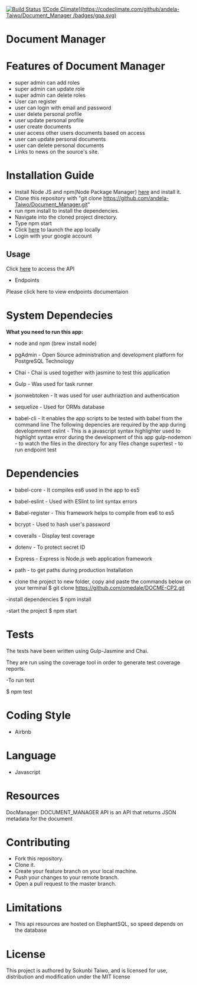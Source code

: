 [![Build Status](https://travis-ci.org/andela-Taiwo/Document_Manager.svg?branch=master)](https://travis-ci.org/andela-Taiwo/Document_Manager)
[![Code Climate](https://codeclimate.com/github/andela-Taiwo/Document_Manager
/badges/gpa.svg)](https://codeclimate.com/github/andela-Taiwo/Document_Manager
)

# Document Manager




# Features of Document Manager
- super admin can add roles
- super admin can update role
- super admin can delete roles
- User can register
- user can login with email and password
- user delete personal profile
- user update personal profile
- user  create documents
- user access other users documents based on access
- user can update personal documents
- user can delete personal documents
- Links to news on the source's site.


# Installation Guide
- Install Node JS and npm(Node Package Manager) [here](https://nodejs.org/en/) and install it.
- Clone this repository with "git clone https://github.com/andela-Taiwo/Document_Manager.git"
- run npm install to install the dependencies.
- Navigate into the cloned project directory.
- Type npm start
- Click [here](http://localhost:3000) to launch the app locally
- Login with your google account

## Usage
Click [here](https://document-manager-ap.herokuapp.com) to access the API


* Endpoints

Please click here to view endpoints documentaion

# System Dependecies

__What you need to run this app:__

- node and npm (brew install node)
- pgAdmin - Open Source administration and development platform for PostgreSQL
Technology

- Chai - Chai is used together with jasmine to test this application
- Gulp - Was used for task runner
- jsonwebtoken - It was used for user authriaztion and authentication
- sequelize - Used for ORMs database
- babel-cli - It enables the app scripts to be tested with babel from the command line
The following depencies are required by the app during developmment
eslint - This is a javascript syntax highlighter used to highlight syntax error during the development of this app
gulp-nodemon - to watch the files in the directory for any files change
supertest - to run endpoint test

# Dependencies

- babel-core - It compiles es6 used in the app to es5
- babel-eslint - Used with ESlint to lint syntax errors
- Babel-register - This framework helps to compile from es6 to es5
- bcrypt - Used to hash user's password
- coveralls - Display test coverage
- dotenv - To protect secret ID
- Express - Express is Node.js web application framework
- path - to get paths during production
Installation

- clone the project to new folder, copy and paste the commands below on your terminal
$ git clone https://github.com/omedale/DOCME-CP2.git

-install dependencies
$ npm install

-start the project
$ npm start


# Tests

The tests have been written using Gulp-Jasmine and Chai.

They are run using the coverage tool in order to generate test coverage reports.

-To run test

  $ npm test

# Coding Style
- Airbnb

# Language
- Javascript

# Resources
DocManager: DOCUMENT_MANAGER API is an API that returns JSON metadata  for the document

# Contributing
- Fork this repository.
- Clone it.
- Create your feature branch on your local machine.
- Push your changes to your remote branch.
- Open a pull request to the master branch.


# Limitations
- This api resources are hosted on ElephantSQL, so speed depends on the database


# License
This project is authored by Sokunbi Taiwo, and is licensed for use, distribution and modification under the MIT license
